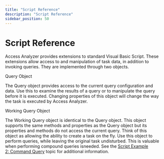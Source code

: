 ```yaml
---
title: "Script Reference"
description: "Script Reference"
sidebar_position: 50
---
```


# Script Reference

Access Analyzer provides extensions to standard Visual Basic Script. These extensions allow access
to and manipulation of task data, in addition to invoking queries. They are implemented through two
objects.

Query Object

The Query object provides access to the current query configuration and data. Use this to examine
the results of a query or to manipulate the query before it is executed. Changing properties of this
object will change the way the task is executed by Access Analyzer.

Working Query Object

The Working Query object is identical to the Query object. This object supports the same methods and
properties as the Query object but its properties and methods do not access the current query. Think
of this object as allowing the ability to create a task on the fly. Use this object to perform
queries, while leaving the original task undisturbed. This is valuable when performing compound
queries isneeded. See the [Script Example 2: Command Query](/docs/accessanalyzer/12.0/admin/datacollector/script/example2.md) topic for additional
information.

